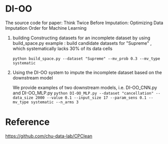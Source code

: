 # DI-OO
The source code for paper: Think Twice Before Imputation: Optimizing Data Imputation Order for Machine Learning
1. building Constructing datasets for an incomplete dataset by using build_space.py 
       example : build candidate datasets for "Supreme" , which systematically lacks 30% of its data cells

   ​	`python build_space.py --dataset "Supreme" --mv_prob 0.3 --mv_type systematic`

2. Using the DI-OO system to impute the incomplete dataset based on the downstream model

   We provide examples of two downstream models, i.e. DI-OO_CNN.py and DI-OO_MLP.py
   `python DI-OO_MLP.py --dataset "cancellation" --data_size 2000 --value 0.1 --input_size 17 --param_sens 0.1 --mv_type systematic --n_arms 3`

# Reference
https://github.com/chu-data-lab/CPClean
